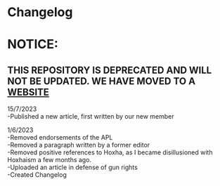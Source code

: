 # Changelog

# NOTICE:
## THIS REPOSITORY IS DEPRECATED AND WILL NOT BE UPDATED. WE HAVE MOVED TO A [WEBSITE](https://theredspectre.com/index.html)


15/7/2023  
-Published a new article, first written by our new member

1/6/2023  
-Removed endorsements of the APL   
-Removed a paragraph written by a former editor  
-Removed positive references to Hoxha, as I became disillusioned with Hoxhaism a few months ago.   
-Uploaded an article in defense of gun rights   
-Created Changelog   
